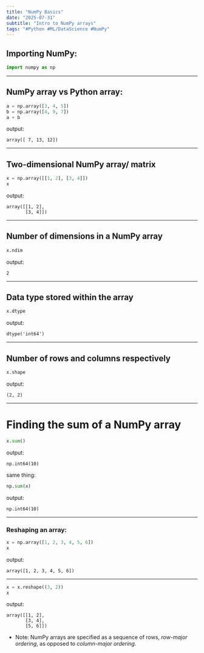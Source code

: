 ```yaml
---
title: "NumPy Basics"
date: "2025-07-31"
subtitle: "Intro to NumPy arrays"
tags: "#Python #ML/DataScience #NumPy"
---
```

## Importing NumPy:

```python
import numpy as np
```
---
## NumPy array vs Python array:

```python
a = np.array([3, 4, 5])
b = np.array([4, 9, 7])
a + b
```
output:

```
array([ 7, 13, 12])
```
---
## Two-dimensional NumPy array/ matrix

```python
x = np.array([[1, 2], [3, 4]])
x
```
output:

```
array([[1, 2], 
	   [3, 4]])
```
---
## Number of dimensions in a NumPy array
```python
x.ndim
```
output:

```
2
```
---
## Data type stored within the array

```python
x.dtype
```
output:

```
dtype('int64')
```
---
## Number of rows and columns respectively

```python
x.shape
```
output:

```
(2, 2)
```
---
# Finding the sum of a NumPy array

```python
x.sum()
```
output:

```
np.int64(10)
```

same thing:

```python
np.sum(x)
```
output:

```
np.int64(10)
```
---
### Reshaping an array:

```Python
x = np.array([1, 2, 3, 4, 5, 6])
x
```
output:

```
array([1, 2, 3, 4, 5, 6])
```

---

```Python
x = x.reshape((3, 2))
x
```
output:

```
array([[1, 2], 
	   [3, 4], 
	   [5, 6]])
```

* Note: NumPy arrays are specified as a sequence of rows, *row-major ordering*, as opposed to *column-major ordering*.